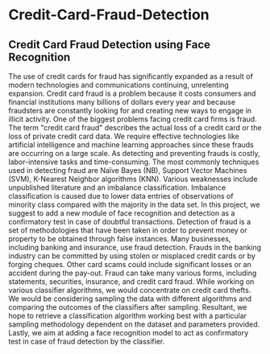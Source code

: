 # Credit-Card-Fraud-Detection
## Credit Card Fraud Detection using Face Recognition
The use of credit cards for fraud has significantly expanded as a result of modern technologies and communications continuing, unrelenting expansion. Credit card fraud is a problem because it costs consumers and financial institutions many billions of dollars every year and because fraudsters are constantly looking for and creating new ways to engage in illicit activity. One of the biggest problems facing credit card firms is fraud. The term "credit card fraud" describes the actual loss of a credit card or the loss of private credit card data. We require effective technologies like artificial intelligence and machine learning approaches since these frauds are occurring on a large scale.
As detecting and preventing frauds is costly, labor-intensive tasks and time-consuming. The most commonly techniques used in detecting fraud are Naïve Bayes (NB), Support Vector Machines (SVM), K-Nearest Neighbor algorithms (KNN). Various weaknesses include unpublished literature and an imbalance classification. Imbalance classification is caused due to lower data entries of observations of minority class compared with the majority in the data set. In this project, we suggest to add a new module of face recognition and detection as a confirmatory test in case of doubtful transactions. Detection of fraud is a set of methodologies that have been taken in order to prevent money or property to be obtained through false instances.
Many businesses, including banking and insurance, use fraud detection. Frauds in the banking industry can be committed by using stolen or misplaced credit cards or by forging cheques. Other card scams could include significant losses or an accident during the pay-out. Fraud can take many various forms, including statements, securities, insurance, and credit card fraud. While working on various classifier algorithms, we would concentrate on credit card thefts. We would be considering sampling the data with different algorithms and comparing the outcomes of the classifiers after sampling.
Resultant, we hope to retrieve a classification algorithm working best with a particular sampling methodology dependent on the dataset and parameters provided. Lastly, we aim at adding a face recognition model to act as confirmatory test in case of fraud detection by the classifier.


